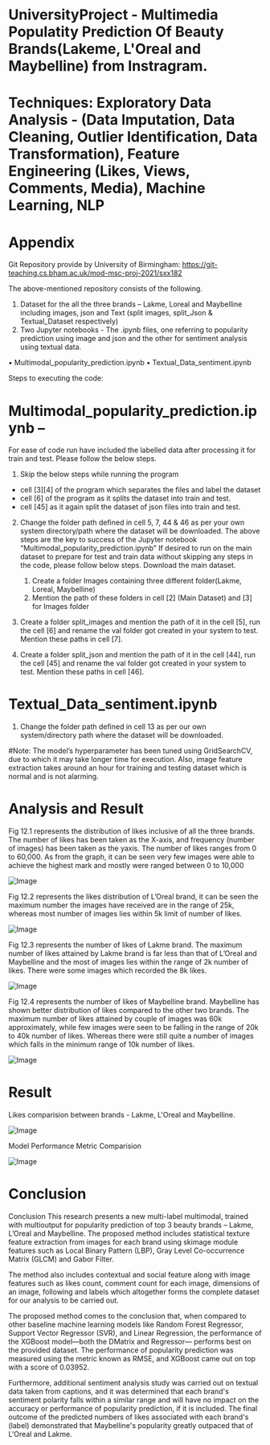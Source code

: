 # UniversityProject - Multimedia Populatity Prediction Of Beauty Brands(Lakeme, L'Oreal and Maybelline) from Instragram.

# Techniques: Exploratory Data Analysis - (Data Imputation, Data Cleaning, Outlier Identification, Data Transformation), Feature Engineering (Likes, Views, Comments, Media), Machine Learning, NLP

# Appendix

Git Repository provide by University of Birmingham:
https://git-teaching.cs.bham.ac.uk/mod-msc-proj-2021/sxx182

The above-mentioned repository consists of the following.
1) Dataset for the all the three brands – Lakme, Loreal and Maybelline including images, json and Text (split images, split_Json & Textual_Dataset respectively)
2) Two Jupyter notebooks - The .ipynb files, one referring to popularity prediction using image and json and the other for sentiment analysis using textual data.
   
• Multimodal_popularity_prediction.ipynb
• Textual_Data_sentiment.ipynb

Steps to executing the code:
# Multimodal_popularity_prediction.ipynb – 

For ease of code run have included the labelled data after processing it for train and test. Please follow the below steps.

1) Skip the below steps while running the program
- cell [3][4] of the program which separates the files and label the dataset
- cell [6] of the program as it splits the dataset into train and test.
- cell [45] as it again split the dataset of json files into train and test.

2) Change the folder path defined in cell 5, 7, 44 & 46 as per your own system directory/path where the dataset will be downloaded.
    The above steps are the key to success of the Jupyter notebook “Multimodal_popularity_prediction.ipynb”
    If desired to run on the main dataset to prepare for test and train data without skipping any steps in the code, please      follow below steps. Download the main dataset.

    1) Create a folder Images containing three different folder(Lakme, Loreal, Maybelline)
    2) Mention the path of these folders in cell [2] (Main Dataset) and [3] for Images folder
       
3) Create a folder split_images and mention the path of it in the cell [5], run the cell [6] and rename the val folder       got created in your system to test. Mention these paths in cell [7].
       
4) Create a folder split_json and mention the path of it in the cell [44], run the cell [45] and rename the val folder got created in your system to test. Mention these paths in cell [46].
   
# Textual_Data_sentiment.ipynb

1) Change the folder path defined in cell 13 as per our own system/directory path where the dataset will be downloaded.
   
#Note: The model’s hyperparameter has been tuned using GridSearchCV, due to which it may take longer time for execution. Also, image feature extraction takes around an hour for training and testing dataset which is normal and is not alarming.

# Analysis and Result

Fig 12.1 represents the distribution of likes inclusive of all the three brands. The number of likes has been taken as the X-axis, and frequency (number of images) has been taken as the yaxis. The number of likes ranges from 0 to 60,000. As from the graph, it can be seen very few images were able to achieve the highest mark and mostly were ranged between 0 to 10,000

![Image](https://github.com/SharozOfficial/UniversityProject/assets/158645890/68e4b664-9e57-4464-b6ae-ddc4a1b2d0b3)

Fig 12.2 represents the likes distribution of L’Oreal brand, it can be seen the maximum number the images have received are in the range of 25k, whereas most number of images lies within 5k limit of number of likes.

![Image](https://github.com/SharozOfficial/UniversityProject/assets/158645890/341e9a6a-f5e0-44d0-a06c-c0a109a0ae2f)

Fig 12.3 represents the number of likes of Lakme brand. The maximum number of likes attained by Lakme brand is far less than that of L’Oreal and Maybelline and the most of images lies within the range of 2k number of likes. There were some images which recorded the 8k likes.

![Image](https://github.com/SharozOfficial/UniversityProject/assets/158645890/26bfef5b-3372-4c04-b2fe-0681a7da31c5)

Fig 12.4 represents the number of likes of Maybelline brand. Maybelline has shown better distribution of likes compared to the other two brands. The maximum number of likes attained by couple of images was 60k approximately, while few images were seen to be falling in the range of 20k to 40k number of likes. Whereas there were still quite a number of images which falls in the minimum range of 10k number of likes.

![Image](https://github.com/SharozOfficial/UniversityProject/assets/158645890/75067c42-eb1f-476b-9333-793e008b2d4f)

# Result

Likes comparision between brands - Lakme, L'Oreal and Maybelline.

![Image](https://github.com/SharozOfficial/UniversityProject/assets/158645890/100e4dc5-71ed-49d3-a9db-bf8f5ca19103)

Model Performance Metric Comparision 

![Image](https://github.com/SharozOfficial/Project2/assets/158645890/05c07ed3-7eec-4397-98cf-55150f5bd75a)

# Conclusion
Conclusion
This research presents a new multi-label multimodal, trained with multioutput for popularity prediction of top 3 beauty brands – Lakme, L’Oreal and Maybelline. The proposed method includes statistical texture feature extraction from images for each brand using skimage module features such as Local Binary Pattern (LBP), Gray Level Co-occurrence Matrix (GLCM) and Gabor Filter. 

The method also includes contextual and social feature along with image features such as likes count, comment count for each image, dimensions of an image, following and labels which altogether forms the complete dataset for our analysis to be carried out. 

The proposed method comes to the conclusion that, when compared to other baseline machine learning models like Random Forest Regressor, Support Vector Regressor (SVR), and Linear Regression, the performance of the XGBoost model—both the DMatrix and Regressor— performs best on the provided dataset. The performance of popularity prediction was measured using the metric known as RMSE, and XGBoost came out on top with a score of 0.03952. 

Furthermore, additional sentiment analysis study was carried out on textual data taken from captions, and it was determined that each brand's sentiment polarity falls within a similar range and will have no impact on the accuracy or performance of popularity prediction, if it is included. The final outcome of the predicted numbers of likes associated with each brand's (label) demonstrated that Maybelline's popularity greatly outpaced that of L'Oreal and Lakme.
